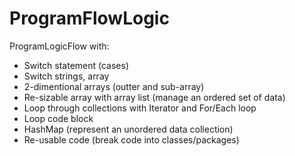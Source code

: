 # ProgramFlowLogic

ProgramLogicFlow with:
- Switch statement (cases)
- Switch strings, array
- 2-dimentional arrays (outter and sub-array)
- Re-sizable array with array list (manage an ordered set of data)
- Loop through collections with Iterator and For/Each loop
- Loop code block
- HashMap (represent an unordered data collection)
- Re-usable code (break code into classes/packages)
